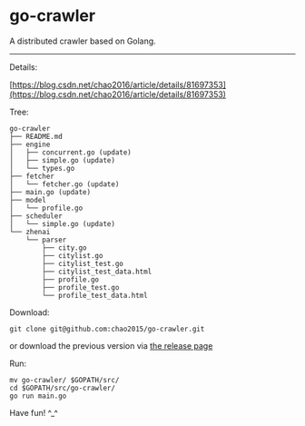 # go-crawler
A distributed crawler based on Golang.

---

Details:

[https://blog.csdn.net/chao2016/article/details/81697353](https://blog.csdn.net/chao2016/article/details/81697353)


Tree:

```
go-crawler
├── README.md
├── engine
│   ├── concurrent.go (update)
│   ├── simple.go (update)
│   └── types.go
├── fetcher
│   └── fetcher.go (update)
├── main.go (update)
├── model
│   └── profile.go
├── scheduler
│   └── simple.go (update)
└── zhenai
    └── parser
        ├── city.go
        ├── citylist.go
        ├── citylist_test.go
        ├── citylist_test_data.html
        ├── profile.go
        ├── profile_test.go
        └── profile_test_data.html
```

Download:

```
git clone git@github.com:chao2015/go-crawler.git
```

or download the previous version via [the release page](https://github.com/chao2015/go-crawler/releases)


Run:

```
mv go-crawler/ $GOPATH/src/
cd $GOPATH/src/go-crawler/
go run main.go 
```
Have fun! ^_^
